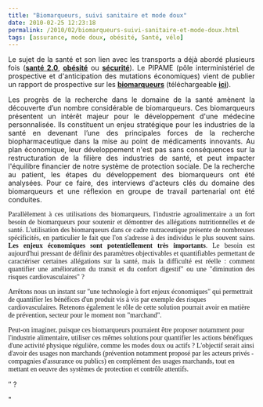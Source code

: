 ```yaml
---
title: "Biomarqueurs, suivi sanitaire et mode doux"
date: 2010-02-25 12:23:18
permalink: /2010/02/biomarqueurs-suivi-sanitaire-et-mode-doux.html
tags: [assurance, mode doux, obésité, Santé, vélo]
---
```


<p style="text-align: justify">Le sujet de la santé et son lien avec les transports a déjà abordé plusieurs fois (<strong><span style="text-decoration: underline"><a href="https://gabrielplassat.github.io/transportsdufutur/2010/02/vers-la-sante-20.html" target="_blank">santé 2.0</a></span></strong>, <strong><span style="text-decoration: underline"><a href="https://gabrielplassat.github.io/transportsdufutur/2009/11/mobilite-obesite-sante-innovons-vite.html" target="_blank">obésité</a></span></strong> ou <strong><span style="text-decoration: underline"><a href="https://gabrielplassat.github.io/transportsdufutur/2009/11/effet-de-serre-obesite-et-securite.html" target="_blank">sécurité</a></span></strong>). Le PIPAME (pôle interministériel de prospective et d'anticipation des mutations économiques) vient de publier un rapport de prospective sur les <strong><span style="text-decoration: underline"><a href="http://fr.wikipedia.org/wiki/Biomarqueur" target="_blank">biomarqueurs</a></span></strong> (téléchargeable <strong><span style="text-decoration: underline"><a href="http://www.industrie.gouv.fr/p3e/etudes/bio/etudes11.php" target="_blank">ici</a></span></strong>). <p style="text-align: justify">Les progrès de la recherche dans le domaine de la santé amènent la découverte d’un nombre considérable de biomarqueurs. Ces biomarqueurs présentent un intérêt majeur pour le développement d'une médecine personnalisée. Ils constituent un enjeu stratégique pour les industries de la santé en devenant l’une des principales forces de la recherche biopharmaceutique dans la mise au point de médicaments innovants. Au plan économique, leur développement n'est pas sans conséquences sur la restructuration de la filière des industries de santé, et peut impacter l'équilibre financier de notre système de protection sociale. De la recherche au patient, les étapes du développement des biomarqueurs ont été analysées. Pour ce faire, des interviews d'acteurs clés du domaine des biomarqueurs et une réflexion en groupe de travail partenarial ont été conduites.</p><font face="TimesNewRomanPSMT"> <p style="text-align: justify">Parallèlement à ces utilisations des biomarqueurs, l'industrie agroalimentaire a un fort besoin de biomarqueurs pour soutenir et démontrer des allégations nutritionnelles et de santé. L'utilisation des biomarqueurs dans ce cadre nutraceutique présente de nombreuses spécificités, en particulier le fait que l'on s'adresse à des individus le plus souvent sains. <strong>Les enjeux économiques sont potentiellement très importants</strong>. Le besoin est aujourd'hui pressant de définir des paramètres objectivables et quantifiables permettant de caractériser certaines allégations sur la santé, mais la difficulté est réelle : comment quantifier une amélioration du transit et du confort digestif" ou une "diminution des risques cardiovasculaires" ?</p> <p style=""text-align: justify"">Arrêtons nous un instant sur "une technologie à fort enjeux économiques" qui permettrait de quantifier les bénéfices d'un produit vis à vis par exemple des risques cardiovasculaires. Retenons également le rôle de cette solution pourrait avoir en matière de prévention, secteur pour le moment non "marchand".</p> <p style=""text-align: justify"">Peut-on imaginer, puisque ces biomarqueurs pourraient être proposer notamment pour l'industrie alimentaire, utiliser ces mêmes solutions pour quantifier les actions bénéfiques d'une activité physique régulière, comme les modes doux ou actifs ? L'objectif serait ainsi d'avoir des usages non marchands (prévention notamment proposé par les acteurs privés - compagnies d'assurance ou publics) en complément des usages marchands, tout en mettant en oeuvre des systèmes de protection et contrôle attentifs.</p></font><font face=""TimesNewRomanPSMT""></font></p> <p>″ <font face=""TimesNewRomanPSMT"">?</font></p>"

